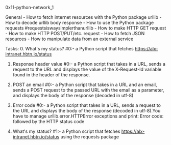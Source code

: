 0x11-python-network_1

General
    - How to fetch internet resources with the Python package urllib
    - How to decode urllib body response
    - How to use the Python package requests #requestsiswaysimplerthanurllib
    - How to make HTTP GET request
    - How to make HTTP POST/PUT/etc. request
    - How to fetch JSON resources
    - How to manipulate data from an external service

Tasks:
  0. What's my status? #0:-
    a Python script that fetches https://alx-intranet.hbtn.io/status

  1. Response header value #0:-
    a Python script that takes in a URL, sends a request to the URL and displays the value of the X-Request-Id variable found in the header of the response.

  2. POST an email #0:-
    a Python script that takes in a URL and an email, sends a POST request to the passed URL with the email as a parameter, and displays the body of the response (decoded in utf-8)

  3. Error code #0:-
    a Python script that takes in a URL, sends a request to the URL and displays the body of the response (decoded in utf-8).You have to manage urllib.error.HTTPError exceptions and print: Error code: followed by the HTTP status code

  4. What's my status? #1:-
    a Python script that fetches https://alx-intranet.hbtn.io/status using the requests package